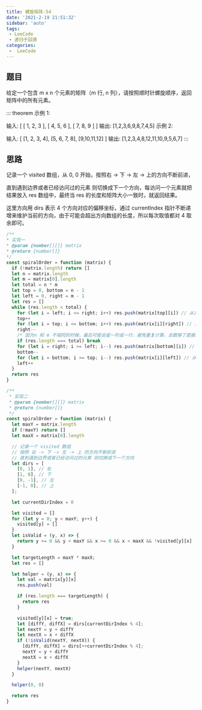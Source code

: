 ```yaml
---
title: 螺旋矩阵-54
date: '2021-2-19 21:51:32'
sidebar: 'auto'
tags:
 - LeeCode
 - 递归于回溯
categories:
 -  LeeCode
---
```


## 题目
给定一个包含  m x n  个元素的矩阵（m 行, n 列），请按照顺时针螺旋顺序，返回矩阵中的所有元素。

::: theorem
示例 1:

输入:
[
 [ 1, 2, 3 ],
 [ 4, 5, 6 ],
 [ 7, 8, 9 ]
]
输出: [1,2,3,6,9,8,7,4,5]
示例 2:

输入:
[
  [1, 2, 3, 4],
  [5, 6, 7, 8],
  [9,10,11,12]
]
输出: [1,2,3,4,8,12,11,10,9,5,6,7]
:::

## 思路
记录一个 visited 数组，从 0, 0 开始，按照右 -> 下 -> 左 -> 上的方向不断前进，

直到遇到边界或者已经访问过的元素 则切换成下一个方向，每访问一个元素就把结果放入 res 数组中，最终当 res 的长度和矩阵大小一致时，就返回结果。

这里方向用 dirs 表示 4 个方向对应的偏移坐标，通过 currentIndex 指针不断递增来维护当前的方向，由于可能会超出方向数组的长度，所以每次取值都对 4 取余即可。

```js
/**
* 实现一
* @param {number[][]} matrix
* @return {number[]}
*/
const spiralOrder = function (matrix) {
  if (!matrix.length) return []
  let n = matrix.length
  let m = matrix[0].length
  let total = n * m
  let top = 0, bottom = n - 1
  let left = 0, right = m - 1
  let res = []
  while (res.length < total) {
    for (let i = left; i <= right; i++) res.push(matrix[top][i]) // 从左到右
    top++
    for (let i = top; i <= bottom; i++) res.push(matrix[i][right]) // 从上到下
    right--
    /* 因为n 和 m 不相同的时候，最后可能会留一列或一行，避免重复计算，总数够了直接跳出去 */
    if (res.length === total) break
    for (let i = right; i >= left; i--) res.push(matrix[bottom][i]) // 从右到左
    bottom--
    for (let i = bottom; i >= top; i--) res.push(matrix[i][left]) // 从下到上
    left++
  }
  return res
}
```

```js
/**
 * 实现二
 * @param {number[][]} matrix
 * @return {number[]}
 */
const spiralOrder = function (matrix) {
  let maxY = matrix.length
  if (!maxY) return []
  let maxX = matrix[0].length

  // 记录一个 visited 数组
  // 按照 右 -> 下 -> 左 -> 上 的方向不断前进
  // 直到遇到边界或者已经访问过的元素 则切换成下一个方向
  let dirs = [
    [0, 1], // 右
    [1, 0], // 下
    [0, -1], // 左
    [-1, 0], // 上
  ];

  let currentDirIndex = 0

  let visited = []
  for (let y = 0; y < maxY; y++) {
    visited[y] = []
  }
  let isValid = (y, x) => {
    return y >= 0 && y < maxY && x >= 0 && x < maxX && !visited[y][x]
  }

  let targetLength = maxY * maxX;
  let res = []

  let helper = (y, x) => {
    let val = matrix[y][x]
    res.push(val)

    if (res.length === targetLength) {
      return res
    }

    visited[y][x] = true;
    let [diffY, diffX] = dirs[currentDirIndex % 4];
    let nextY = y + diffY
    let nextX = x + diffX
    if (!isValid(nextY, nextX)) {
      [diffY, diffX] = dirs[++currentDirIndex % 4];
      nextY = y + diffY
      nextX = x + diffX
    }
    helper(nextY, nextX)
  }

  helper(0, 0)

  return res
}
```